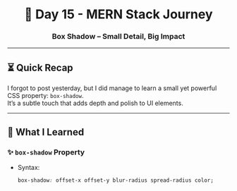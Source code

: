 <h1 align="center">📅 Day 15 - MERN Stack Journey</h1>
<h3 align="center">Box Shadow – Small Detail, Big Impact</h3>

---

## ⏳ Quick Recap

I forgot to post yesterday, but I did manage to learn a small yet powerful CSS property: `box-shadow`.  
It’s a subtle touch that adds depth and polish to UI elements.

---

## 🧠 What I Learned

### ✨ `box-shadow` Property
- Syntax:
  ```css
  box-shadow: offset-x offset-y blur-radius spread-radius color;

